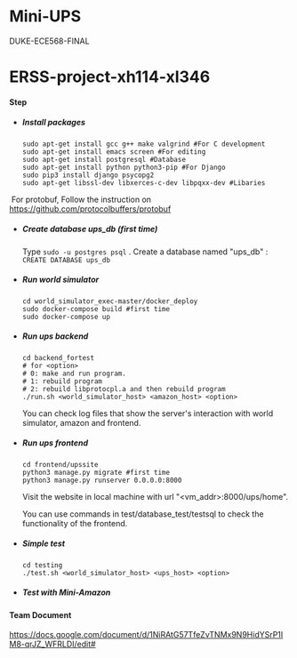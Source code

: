 # Mini-UPS
DUKE-ECE568-FINAL
# ERSS-project-xh114-xl346

#### Step

- ##### Install packages

  ```shell
  sudo apt-get install gcc g++ make valgrind #For C development
  sudo apt-get install emacs screen #For editing
  sudo apt-get install postgresql #Database
  sudo apt-get install python python3-pip #For Django
  sudo pip3 install django psycopg2
  sudo apt-get libssl-dev libxerces-c-dev libpqxx-dev #Libaries
  ```

​		For protobuf,  Follow the instruction on https://github.com/protocolbuffers/protobuf

- ##### Create database ups_db (first time)

  Type `sudo -u postgres psql` . Create a database named "ups_db" : `CREATE DATABASE ups_db`

- ##### Run world simulator

  ```shell
  cd world_simulator_exec-master/docker_deploy
  sudo docker-compose build #first time
  sudo docker-compose up
  ```

- ##### Run ups backend

   ```shell
   cd backend_fortest
   # for <option>
   # 0: make and run program.
   # 1: rebuild program
   # 2: rebuild libprotocpl.a and then rebuild program
   ./run.sh <world_simulator_host> <amazon_host> <option> 
   ```

   You can check log files that show the server's interaction with world simulator, amazon and frontend.

- ##### Run ups frontend

  ```shell
  cd frontend/upssite
  python3 manage.py migrate #first time
  python3 manage.py runserver 0.0.0.0:8000
  ```

  Visit the website in local machine with url "<vm_addr>:8000/ups/home".

  You can use commands in test/database_test/testsql  to check the functionality of the frontend.

- ##### Simple test

   ```shell
   cd testing
   ./test.sh <world_simulator_host> <ups_host> <option> 
   ```

- ##### Test with Mini-Amazon

   

#### Team Document

https://docs.google.com/document/d/1NiRAtG57TfeZvTNMx9N9HidYSrP1IM8-qrJZ_WFRLDI/edit#
